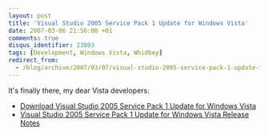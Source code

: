 ```yaml
---
layout: post
title: 'Visual Studio 2005 Service Pack 1 Update for Windows Vista'
date: 2007-03-06 21:56:00 +01
comments: true
disqus_identifier: 23803
tags: [Development, Windows Vista, Whidbey]
redirect_from:
  - /blog/archive/2007/03/07/visual-studio-2005-service-pack-1-update-for-windows-vista.aspx
---
```


It's finally there, my dear Vista developers:

-   [Download Visual Studio 2005 Service Pack 1 Update for Windows Vista](http://www.microsoft.com/downloads/details.aspx?FamilyId=90E2942D-3AD1-4873-A2EE-4ACC0AACE5B6&displaylang=en)
-   [Visual Studio 2005 Service Pack 1 Update for Windows Vista Release Notes](http://support.microsoft.com/default.aspx?scid=929470)


